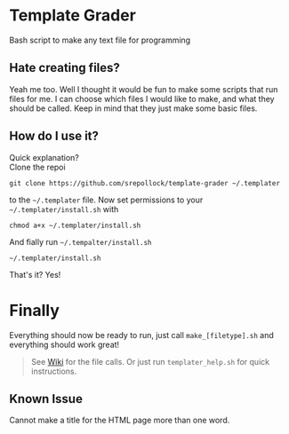 # Template Grader
Bash script to make any text file for programming

## Hate creating files?
Yeah me too. Well I thought it would be fun to make some scripts that run files for me. I can choose which files I would like to make, and what they should be called. Keep in mind that they just make some basic files.

## How do I use it?
Quick explanation?  
Clone the repoi

`git clone https://github.com/srepollock/template-grader ~/.templater` 

to the `~/.templater` file.
Now set permissions to your `~/.templater/install.sh` with  

`chmod a+x ~/.templater/install.sh`  

And fially run `~/.tempalter/install.sh`  

`~/.templater/install.sh`  

That's it? Yes!

# Finally
Everything should now be ready to run, just call `make_[filetype].sh` and everything should work great!
> See [Wiki](https://github.com/srepollock/template-grader/wiki) for the file calls.
> Or just run `templater_help.sh` for quick instructions.

## Known Issue
Cannot make a title for the HTML page more than one word.

